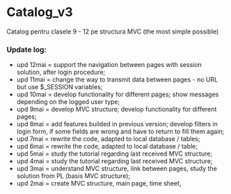 # Catalog_v3
Catalog pentru clasele 9 - 12 pe structura MVC (the most simple possible)
### Update log:
- upd 12mai = support the navigation between pages with session solution, after login procedure;
- upd 11mai = change the way to transmit data between pages - no URL but use $_SESSION variables;
- upd 10mai = develop functionality for different pages; show messages depending on the logged user type;
- upd 9mai = develop MVC structure; develop functionality for different pages;
- upd 8mai = add features builded in previous version; develop filters in login form, if some fields are wrong and have to return to fill them again;
- upd 7mai = rewrite the code, adapted to local database / tables;
- upd 6mai = rewrite the code, adapted to local database / table;
- upd 5mai = study the tutorial regarding last received MVC structure;
- upd 4mai = study the tutorial regarding last received MVC structure;
- upd 3mai = understand MVC structure, link between pages, study the solution from PL (basis MVC structure);
- upd 2mai = create MVC structure, main page, time sheet, 
